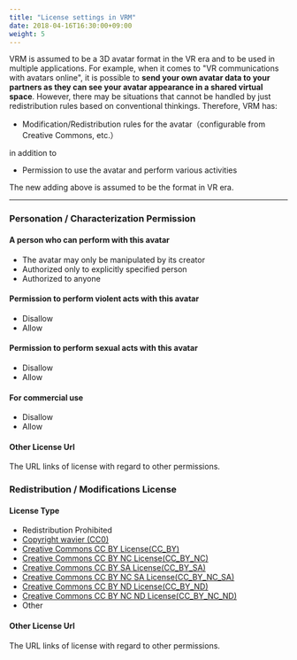 ```yaml
---
title: "License settings in VRM"
date: 2018-04-16T16:30:00+09:00
weight: 5
---
```


VRM is assumed to be a 3D avatar format in the VR era and to be used in multiple applications. For example, when it comes to "VR communications with avatars online", it is possible to **send your own avatar data to your partners as they can see your avatar appearance in a shared virtual space**. However, there may be situations that cannot be handled by just redistribution rules based on conventional thinkings. Therefore, VRM has:

* Modification/Redistribution rules for the avatar（configurable from Creative Commons, etc.）

in addition to

* Permission to use the avatar and perform various activities

The new adding above is assumed to be the format in VR era.

---

### Personation / Characterization Permission
#### A person who can perform with this avatar
* The avatar may only be manipulated by its creator
* Authorized only to explicitly specified person
* Authorized to anyone

#### Permission to perform violent acts with this avatar
* Disallow
* Allow

#### Permission to perform sexual acts with this avatar
* Disallow
* Allow

#### For commercial use
* Disallow
* Allow

#### Other License Url
The URL links of license with regard to other permissions.

### Redistribution / Modifications License
#### License Type
* Redistribution Prohibited
* [Copyright wavier (CC0)](https://creativecommons.org/publicdomain/zero/1.0/deed.en)
* [Creative Commons CC BY License(CC_BY)](https://creativecommons.org/licenses/by/4.0/deed.en)
* [Creative Commons CC BY NC License(CC_BY_NC)](https://creativecommons.org/licenses/by-nc/4.0/deed.en)
* [Creative Commons CC BY SA License(CC_BY_SA)](https://creativecommons.org/licenses/by-sa/4.0/deed.en)
* [Creative Commons CC BY NC SA License(CC_BY_NC_SA)](https://creativecommons.org/licenses/by-nc-sa/4.0/deed.en)
* [Creative Commons CC BY ND License(CC_BY_ND)](https://creativecommons.org/licenses/by-nd/4.0/deed.en)
* [Creative Commons CC BY NC ND License(CC_BY_NC_ND)](https://creativecommons.org/licenses/by-nc-nd/4.0/deed.en)
* Other

#### Other License Url
The URL links of license with regard to other permissions.
